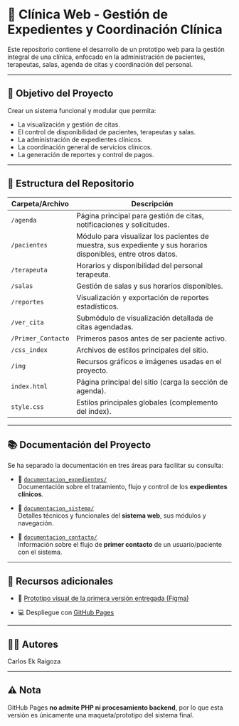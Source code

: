 # 🏥 Clínica Web - Gestión de Expedientes y Coordinación Clínica

Este repositorio contiene el desarrollo de un prototipo web para la gestión integral de una clínica, enfocado en la administración de pacientes, terapeutas, salas, agenda de citas y coordinación del personal.

---

## 📌 Objetivo del Proyecto

Crear un sistema funcional y modular que permita:

- La visualización y gestión de citas.
- El control de disponibilidad de pacientes, terapeutas y salas.
- La administración de expedientes clínicos.
- La coordinación general de servicios clínicos.
- La generación de reportes y control de pagos.

---

## 📁 Estructura del Repositorio

| Carpeta/Archivo       | Descripción |
|------------------------|-------------|
| `/agenda`              | Página principal para gestión de citas, notificaciones y solicitudes. |
| `/pacientes`           | Módulo para visualizar los pacientes de muestra, sus expediente y sus  horarios disponibles, entre otros datos. |
| `/terapeuta`           | Horarios y disponibilidad del personal terapeuta. |
| `/salas`               | Gestión de salas y sus horarios disponibles. |
| `/reportes`            | Visualización y exportación de reportes estadísticos. |
| `/ver_cita`            | Submódulo de visualización detallada de citas agendadas. |
| `/Primer_Contacto`     | Primeros pasos antes de ser paciente activo. |
| `/css_index`           | Archivos de estilos principales del sitio. |
| `/img`                 | Recursos gráficos e imágenes usadas en el proyecto. |
| `index.html`           | Página principal del sitio (carga la sección de agenda). |
| `style.css`            | Estilos principales globales (complemento del index). |

---

## 📚 Documentación del Proyecto

Se ha separado la documentación en tres áreas para facilitar su consulta:

- 📄 [`documentacion_expedientes/`](./documentacion_expedientes)  
  Documentación sobre el tratamiento, flujo y control de los **expedientes clínicos**.

- 📄 [`documentacion_sistema/`](./documentacion_sistema)  
  Detalles técnicos y funcionales del **sistema web**, sus módulos y navegación.

- 📄 [`documentacion_contacto/`](./documentacion_contacto)  
  Información sobre el flujo de **primer contacto** de un usuario/paciente con el sistema.

---

## 🔗 Recursos adicionales

- 🎨 [Prototipo visual de la primera versión entregada (Figma)](https://www.figma.com/design/kp0EV8D1mdzI2OQcKCoEz1/Expedientes_Cl%C3%ADnica?node-id=1051169-107&m=dev&t=eBp5dQeB45w8M59l-1)

- 💻 Despliegue con [GitHub Pages](https://carlosekraigoza.github.io/ClinicaWeb/)

---

## 👨‍💻 Autores

Carlos Ek Raigoza



---

## ⚠️ Nota

GitHub Pages **no admite PHP ni procesamiento backend**, por lo que esta versión es únicamente una maqueta/prototipo del sistema final.
